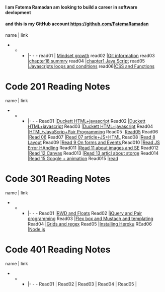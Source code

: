 

#### I am Fatema Ramadan am looking to build a career in software devlopment 
#### and this is my GitHub account https://github.com/FatemaRamadan 

name | link 
- - - |- - - 
read01 | [Mindset growth](https://fatemaramadan.github.io/reading-notes/102/read01)
read02 |[Git information](https://fatemaramadan.github.io/reading-notes/102/read02)
read03 |[chapter18 summry](https://fatemaramadan.github.io/reading-notes/102/read03)
read04 |[chapter1 Java Script](https://fatemaramadan.github.io/reading-notes/102/read04)
read05 |[Javascripts loops and conditions](https://fatemaramadan.github.io/reading-notes/102/read05.md)
read06|[CSS and Functions](https://fatemaramadan.github.io/reading-notes/102/read06)

# Code 201 Reading Notes

name | link 
- - - |- - - 
Read01 |[Duckett HTML+javascript](https://fatemaramadan.github.io/reading-notes/201/read1.md)
Read02 |[Duckett HTML+javascript](https://fatemaramadan.github.io/reading-notes/201/read02.md)
Read03 |[Duckett HTML+javascript](https://fatemaramadan.github.io/reading-notes/201/read03.md)
Read04 |[HTML+JavaScrip+Pair Programming](https://fatemaramadan.github.io/reading-notes/201/read04.md)
Read05 |[Read05](201/read05.md)
Read06 |[Read 06](https://fatemaramadan.github.io/reading-notes/201/read06.md)
Read07 |[Read 07 article+JS+HTML](https://fatemaramadan.github.io/reading-notes/201/read07.md)
Read08 |[Read 8 Layout](https://fatemaramadan.github.io/reading-notes/201/read08.md)
Read09 |[Read 9 On forms and Events ](https://fatemaramadan.github.io/reading-notes/201/read09.md)
Read010 |[Read JS Error HAndling](https://fatemaramadan.github.io/reading-notes/201/read010.md)
Read011 |[Read 11 about images and SE](https://fatemaramadan.github.io/reading-notes/201/read011.md)
Read012 |[Read 12 Canvas](https://fatemaramadan.github.io/reading-notes/201/read012.md)
Read013 |[Read 13 articl about storge](https://fatemaramadan.github.io/reading-notes/201/read13.md)
Read014 |[Read 15 Google + animation](201/read14.md)
Read015 |[read](https://fatemaramadan.github.io/reading-notes/201/read15.md)

# Code 301 Reading Notes

name | link 
- - - |- - - 
Read01 |[RWD and Floats](https://fatemaramadan.github.io/reading-notes/301/read01.md)
Read02 |[jQuery and Pair programming](https://fatemaramadan.github.io/reading-notes/301/read02.md)
Read03 |[Flex box and Mustach and templating](https://fatemaramadan.github.io/reading-notes/301/read03.md)
Read04 |[Grids and regex](https://fatemaramadan.github.io/reading-notes/301/read04.md)
Read05 |[Installing Heroku](https://fatemaramadan.github.io/reading-notes/301/read05.md)
REad06 |[Node.js](https://fatemaramadan.github.io/reading-notes/301/read06.md)

# Code 401 Reading Notes


name | link 
- - - |- - - 
Read01 |[]()
Read02 |[]()
Read03 |[]()
Read04 |[]()
Read05 |[]()